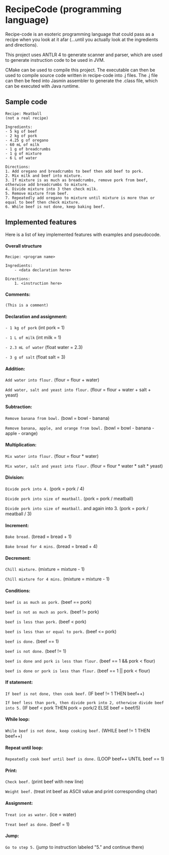 # RecipeCode (programming language)
Recipe-code is an esoteric programming language that could pass as a recipe when you look at it afar (...until you actually look at the ingredients and directions). 

This project uses ANTLR 4 to generate scanner and parser, which are used to generate instruction code to be used in JVM.

CMake can be used to compile this project. The executable can then be used to compile source code written in recipe-code into .j files. The .j file can then be feed into Jasmin assembler to generate the .class file, which can be executed with Java runtime. 

## Sample code
```
Recipe: Meatball
(not a real recipe)

Ingredients:
- 5 kg of beef
- 2 kg of pork
- 4.25 g of oregano 
- 60 mL of milk
- 1 g of breadcrumbs
- 1 g of mixture
- 6 L of water

Directions:
1. Add oregano and breadcrumbs to beef then add beef to pork.
2. Mix milk and beef into mixture.
3. If mixture is as much as breadcrumbs, remove pork from beef, otherwise add breadcrumbs to mixture.
4. Divide mixture into 3 then check milk.
5. Remove mixture from beef. 
7. Repeatedly add oregano to mixture until mixture is more than or equal to beef then check mixture.
6. While beef is not done, keep baking beef.

```
## Implemented features

Here is a list of key implemented features with examples and pseudocode.
#### Overall structure
    Recipe: <program name> 

    Ingredients:
        - <data declaration here>
    
    Directions:
        1. <instruction here>
   
#### Comments: 
`(This is a comment)`

#### Declaration and assignment:
`- 1 kg of pork` (int pork  = 1)

`- 1 L of milk` (int milk = 1)

`- 2.3 mL of water` (float water = 2.3)

`- 3 g of salt` (float salt = 3)

#### Addition: 
`Add water into flour.` (flour = flour + water)

`Add water, salt and yeast into flour.` (flour = flour + water + salt + yeast)

#### Subtraction:
`Remove banana from bowl.` (bowl = bowl - banana)
 
`Remove banana, apple, and orange from bowl.` (bowl = bowl - banana - apple - orange)

#### Multiplication:
`Mix water into flour.` (flour = flour * water)
 
`Mix water, salt and yeast into flour.` (flour = flour * water * salt * yeast)

#### Division:
`Divide pork into 4.` (pork = pork / 4)

`Divide pork into size of meatball.` (pork = pork / meatball)

`Divide pork into size of meatball.` and again into 3. (pork = pork / meatball / 3)

#### Increment:
`Bake bread.` (bread = bread + 1)

`Bake bread for 4 mins.` (bread = bread + 4)

#### Decrement:
`Chill mixture.` (mixture = mixture - 1)

`Chill mixture for 4 mins.` (mixture = mixture - 1)

#### Conditions:
`beef is as much as pork.` (beef == pork)

`beef is not as much as pork.` (beef != pork)

`beef is less than pork.` (beef < pork)

`beef is less than or equal to pork.` (beef <= pork)

`beef is done.` (beef == 1)

`beef is not done.` (beef != 1)

`beef is done and pork is less than flour.` (beef == 1 && pork < flour)

`beef is done or pork is less than flour.`  (beef == 1 || pork < flour)

#### If statement:
`If beef is not done, then cook beef.` (IF beef != 1 THEN beef++)

`If beef less than pork, then divide pork into 2, otherwise divide beef into 5.` (IF beef < pork THEN pork = pork/2 ELSE beef = beef/5)

#### While loop:
`While beef is not done, keep cooking beef.` (WHILE beef != 1 THEN beef++)

#### Repeat until loop:
`Repeatedly cook beef until beef is done.` (LOOP beef++ UNTIL beef == 1)

#### Print:
`Check beef.` (print beef with new line)

`Weight beef.` (treat int beef as ASCII value and print corresponding char)

#### Assignment:
`Treat ice as water.` (ice = water)

`Treat beef as done.` (beef = 1)

#### Jump:
`Go to step 5.` (jump to instruction labeled "5." and continue there)
